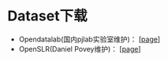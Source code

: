 # Dataset下载
- Opendatalab(国内pjlab实验室维护)： [[page](https://opendatalab.com/)]
- OpenSLR(Daniel Povey维护)： [[page](https://openslr.org/)]
